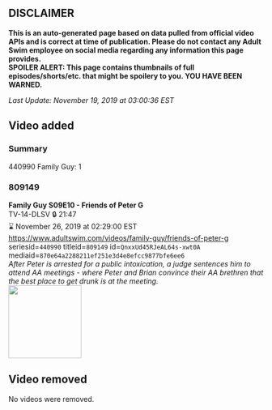 ## DISCLAIMER
**This is an auto-generated page based on data pulled from official video APIs and is correct at time of publication. Please do not contact any Adult Swim employee on social media regarding any information this page provides.**  
**SPOILER ALERT: This page contains thumbnails of full episodes/shorts/etc. that might be spoilery to you. YOU HAVE BEEN WARNED.**  

_Last Update: November 19, 2019 at 03:00:36 EST_
## Video added
### Summary
440990 Family Guy: 1  
### 809149
**Family Guy S09E10 - Friends of Peter G**  
TV-14-DLSV 🔒 21:47  
⌛ November 26, 2019 at 02:29:00 EST  
https://www.adultswim.com/videos/family-guy/friends-of-peter-g  
seriesid=`440990` titleid=`809149` id=`QnxxUd45RJeAL64s-xwt0A` mediaid=`870e64a2288211ef251e3d4e8efcc9877bfe6ee6`  
_After Peter is arrested for a public intoxication, a judge sentences him to attend AA meetings - where Peter and Brian convince their AA brethren that the best place to get drunk is at the meeting._  
<a href="https://i.cdn.turner.com/adultswim/big/image-upload/thumbnails/thumb-2_image-152036561172914.jpg"><img src="https://i.cdn.turner.com/adultswim/big/image-upload/thumbnails/thumb-2_image-152036561172914.jpg" height="144px" /></a>
## Video removed
No videos were removed.  
